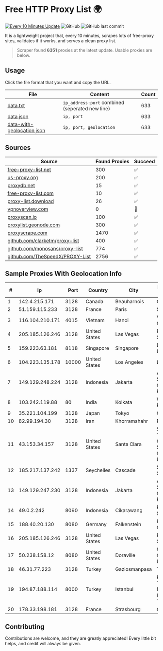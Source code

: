 
# Free HTTP Proxy List 🌍

[![Every 10 Minutes Update](https://github.com/mertguvencli/http-proxy-list/actions/workflows/main.yml/badge.svg?branch=main)](https://github.com/mertguvencli/http-proxy-list/actions/workflows/main.yml)
![GitHub](https://img.shields.io/github/license/mertguvencli/http-proxy-list)
![GitHub last commit](https://img.shields.io/github/last-commit/mertguvencli/http-proxy-list)

It is a lightweight project that, every 10 minutes, scrapes lots of free-proxy sites, validates if it works, and serves a clean proxy list.


> Scraper found **6351** proxies at the latest update. Usable proxies are below.

## Usage

Click the file format that you want and copy the URL.


|File|Content|Count|
|----|-------|-----|
|[data.txt](https://raw.githubusercontent.com/mertguvencli/http-proxy-list/main/proxy-list/data.txt)|`ip_address:port` combined (seperated new line)|633|
|[data.json](https://raw.githubusercontent.com/mertguvencli/http-proxy-list/main/proxy-list/data.json)|`ip, port`|633|
|[data-with-geolocation.json](https://raw.githubusercontent.com/mertguvencli/http-proxy-list/main/proxy-list/data-with-geolocation.json)|`ip, port, geolocation`|633|

## Sources

|Source|Found Proxies|Succeed|
|------|-------------|-------|
|[free-proxy-list.net](https://free-proxy-list.net)|300|✅|
|[us-proxy.org](https://www.us-proxy.org)|200|✅|
|[proxydb.net](http://proxydb.net)|15|✅|
|[free-proxy-list.com](https://free-proxy-list.com/?page=&port=&type%5B%5D=http&type%5B%5D=https&up_time=0&search=Search)|10|✅|
|[proxy-list.download](https://www.proxy-list.download/HTTP)|26|✅|
|[vpnoverview.com](https://vpnoverview.com/privacy/anonymous-browsing/free-proxy-servers)|0|🚫|
|[proxyscan.io](https://www.proxyscan.io)|100|✅|
|[proxylist.geonode.com](https://proxylist.geonode.com/api/proxy-list?limit=300&page=1&sort_by=lastChecked&sort_type=desc&protocols=http,https)|300|✅|
|[proxyscrape.com](https://api.proxyscrape.com/v2/?request=displayproxies&protocol=http&timeout=10000&country=all&ssl=all&anonymity=all)|1470|✅|
|[github.com/clarketm/proxy-list](https://raw.githubusercontent.com/clarketm/proxy-list/master/proxy-list-raw.txt)|400|✅|
|[github.com/monosans/proxy-list](https://raw.githubusercontent.com/monosans/proxy-list/main/proxies/http.txt)|774|✅|
|[github.com/TheSpeedX/PROXY-List](https://raw.githubusercontent.com/TheSpeedX/PROXY-List/master/http.txt)|2756|✅|


## Sample Proxies With Geolocation Info

|#|Ip|Port|Country|City|Internet Service Provider|
|-|--|----|-------|----|-------------------------|
|1|142.4.215.171|3128|Canada|Beauharnois|OVH SAS|
|2|51.159.115.233|3128|France|Paris|SCALEWAY|
|3|116.104.210.171|4015|Vietnam|Hanoi|Viettel Corporation|
|4|205.185.126.246|3128|United States|Las Vegas|FranTech Solutions|
|5|159.223.63.181|8118|Singapore|Singapore|DigitalOcean, LLC|
|6|104.223.135.178|10000|United States|Los Angeles|LayerHost|
|7|149.129.248.224|3128|Indonesia|Jakarta|Alibaba.com Singapore E-Commerce Private Limited|
|8|103.242.119.88|80|India|Kolkata|Web Werks India Pvt. Ltd.|
|9|35.221.104.199|3128|Japan|Tokyo|Google LLC|
|10|82.99.194.30|3128|Iran|Khorramshahr|ParsOnline Co.|
|11|43.153.34.157|3128|United States|Santa Clara|Shenzhen Tencent Computer Systems Company Limited|
|12|185.217.137.242|1337|Seychelles|Cascade|Stallion Network Services Limited|
|13|149.129.247.230|3128|Indonesia|Jakarta|Alibaba.com Singapore E-Commerce Private Limited|
|14|49.0.2.242|8090|Indonesia|Cikarawang|PT Usaha Adi Sanggoro|
|15|188.40.20.130|8080|Germany|Falkenstein|Hetzner Online GmbH|
|16|205.185.126.246|3128|United States|Las Vegas|FranTech Solutions|
|17|50.238.158.12|8080|United States|Doraville|Comcast Cable Communications, LLC|
|18|46.31.77.223|3128|Turkey|Gaziosmanpasa|Talha Bogaz|
|19|194.87.188.114|8000|Turkey|Istanbul|Kadir Huseyin Tezcan Nosspeed Internet Teknolojileri|
|20|178.33.198.181|3128|France|Strasbourg|OVH SAS|



## Contributing

Contributions are welcome, and they are greatly appreciated! Every
little bit helps, and credit will always be given.

